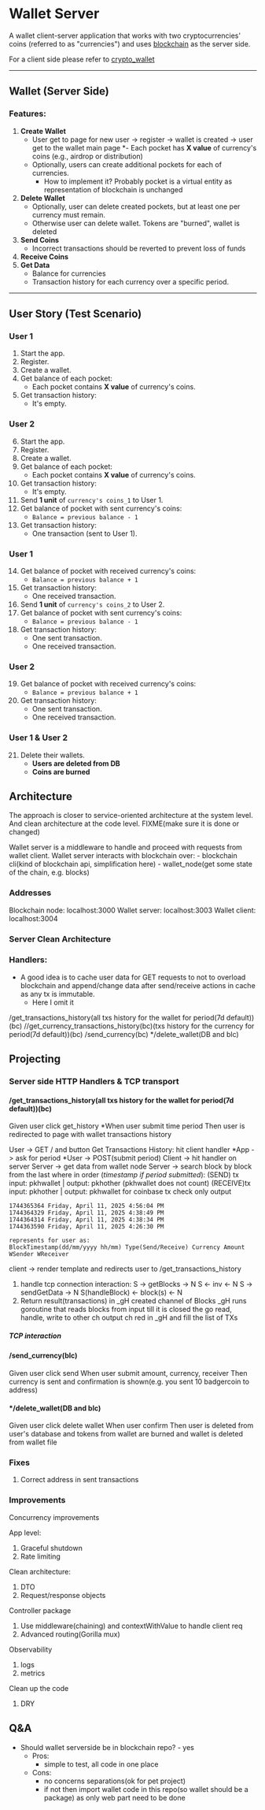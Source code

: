 # Wallet Server
A wallet client-server application that works with two cryptocurrencies' coins (referred to as "currencies") and uses [blockchain](https://github.com/pathfinder177/blockchain_go) as the server side.

For a client side please refer to [crypto_wallet](https://github.com/pathfinder177/crypto_wallet)

---

## Wallet (Server Side)

### Features:
1. **Create Wallet**
   - User get to page for new user -> register -> wallet is created -> user get to the wallet main page
   *- Each pocket has **X value** of currency's coins (e.g., airdrop or distribution)
   - Optionally, users can create additional pockets for each of currencies.
        - How to implement it? Probably pocket is a virtual entity as representation of blockchain is unchanged
3. **Delete Wallet**
   - Optionally, user can delete created pockets, but at least one per currency must remain.
   - Otherwise user can delete wallet. Tokens are "burned", wallet is deleted
4. **Send Coins**
   - Incorrect transactions should be reverted to prevent loss of funds
5. **Receive Coins**
6. **Get Data**
   - Balance for currencies
   - Transaction history for each currency over a specific period.

---

## User Story (Test Scenario)

### **User 1**
1. Start the app.  
2. Register.  
3. Create a wallet.  
4. Get balance of each pocket:  
   - Each pocket contains **X value** of currency's coins.  
5. Get transaction history:  
   - It's empty.  

### **User 2**
6. Start the app.  
7. Register.  
8. Create a wallet.  
9. Get balance of each pocket:  
   - Each pocket contains **X value** of currency's coins.  
10. Get transaction history:  
    - It's empty.  
11. Send **1 unit** of `currency's coins_1` to User 1.  
12. Get balance of pocket with sent currency's coins:  
    - `Balance = previous balance - 1`  
13. Get transaction history:  
    - One transaction (sent to User 1).  

### **User 1**
14. Get balance of pocket with received currency's coins:  
    - `Balance = previous balance + 1`  
15. Get transaction history:  
    - One received transaction.  
16. Send **1 unit** of `currency's coins_2` to User 2.  
17. Get balance of pocket with sent currency's coins:  
    - `Balance = previous balance - 1`  
18. Get transaction history:  
    - One sent transaction.  
    - One received transaction.  

### **User 2**
19. Get balance of pocket with received currency's coins:  
    - `Balance = previous balance + 1`  
20. Get transaction history:  
    - One sent transaction.  
    - One received transaction.  

### **User 1 & User 2**
21. Delete their wallets.
    - **Users are deleted from DB**
    - **Coins are burned**

## Architecture
The approach is closer to service-oriented architecture at the system level.
And clean architecture at the code level. FIXME(make sure it is done or changed)

Wallet server is a middleware to handle and proceed with requests from wallet client.
Wallet server interacts with blockchain over:
    - blockchain cli(kind of blockchain api, simplification here)
    - wallet_node(get some state of the chain, e.g. blocks)

### Addresses

Blockchain node: localhost:3000
Wallet server: localhost:3003
Wallet client: localhost:3004

### Server Clean Architecture

### Handlers:
- A good idea is to cache user data for GET requests to not to overload blockchain
    and append/change data after send/receive actions in cache as any tx is immutable.
    - Here I omit it

/get_transactions_history(all txs history for the wallet for period(7d default))(bc)
//get_currency_transactions_history(bc)(txs history for the currency for period(7d default))(bc)
/send_currency(bc)
*/delete_wallet(DB and blc)

## Projecting

### Server side HTTP Handlers & TCP transport
#### /get_transactions_history(all txs history for the wallet for period(7d default))(bc)
Given user click get_history
*When user submit time period
Then user is redirected to page with wallet transactions history

User -> GET / and button Get Transactions History: hit client handler
*App -> ask for period
*User -> POST(submit period)
Client -> hit handler on server
Server -> get data from wallet node
Server -> search block by block from the last where in order (*timestamp if period submitted*):
    (SEND) tx input: pkhwallet | output: pkhother (pkhwallet does not count)
    (RECEIVE)tx input: pkhother | output: pkhwallet
    for coinbase tx check only output
    
    1744365364 Friday, April 11, 2025 4:56:04 PM
    1744364329 Friday, April 11, 2025 4:38:49 PM
    1744364314 Friday, April 11, 2025 4:38:34 PM
    1744363590 Friday, April 11, 2025 4:26:30 PM

    represents for user as:
    BlockTimestamp(dd/mm/yyyy hh/mm) Type(Send/Receive) Currency Amount WSender WReceiver

client -> render template and redirects user to /get_transactions_history

1. handle tcp connection
    interaction:
        S -> getBlocks -> N
        S <- inv <- N
        S -> sendGetData -> N
        S(handleBlock) <- block(s) <- N
2. Return result(transactions)
    in _gH created channel of Blocks
    _gH runs goroutine that reads blocks from input till it is closed
        the go read, handle, write to other ch
        output ch red in _gH and fill the list of TXs


##### TCP interaction


#### /send_currency(blc)
Given user click send
When user submit amount, currency, receiver
Then currency is sent and confirmation is shown(e.g. you sent 10 badgercoin to address)

#### */delete_wallet(DB and blc)
Given user click delete wallet
When user confirm
Then user is deleted from user's database and tokens from wallet are burned and wallet is deleted from wallet file

### Fixes  
1. Correct address in sent transactions

### Improvements
Concurrency improvements

App level:
1. Graceful shutdown
2. Rate limiting

Clean architecture:
1. DTO
2. Request/response objects

Controller package
1. Use middleware(chaining) and contextWithValue to handle client req
2. Advanced routing(Gorilla mux)

Observability
1. logs
2. metrics

Clean up the code
1. DRY

## Q&A
- Should wallet serverside be in blockchain repo? - yes
    - Pros: 
        - simple to test, all code in one place
    - Cons: 
        - no concerns separations(ok for pet project)
        - if not then import wallet code in this repo(so wallet should be a package) as only web part need to be done
